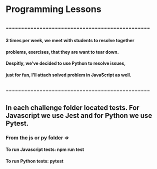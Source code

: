 # Programming Lessons

## -----------------------------------------------

#### 3 times per week, we meet with students to resolve together
#### problems, exercises, that they are want to tear down.

#### Despitly, we've decided to use Python to resolve issues,
#### just for fun, I'll attach solved problem in JavaScript as well.

## -----------------------------------------------

## In each challenge folder located tests. For Javascript we use Jest and for Python we use Pytest.

### From the **js** or **py** folder =>
#### To run Javascript tests: **npm run test**
#### To run Python tests:     **pytest**
 
